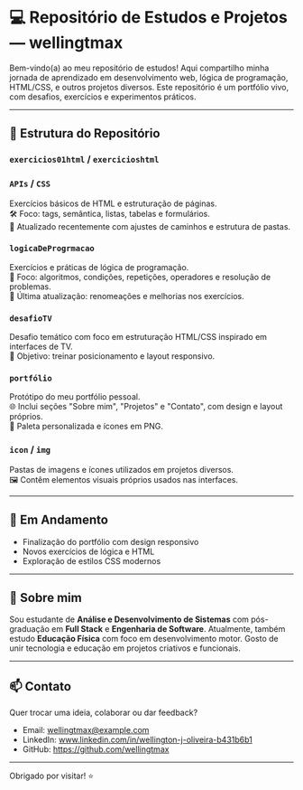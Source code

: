 # 💻 Repositório de Estudos e Projetos — wellingtmax

Bem-vindo(a) ao meu repositório de estudos! Aqui compartilho minha jornada de aprendizado em desenvolvimento web, lógica de programação, HTML/CSS, e outros projetos diversos. Este repositório é um portfólio vivo, com desafios, exercícios e experimentos práticos.

---

## 📁 Estrutura do Repositório

### `exercicios01html` / `exercicioshtml`
### `APIs` / `CSS`
Exercícios básicos de HTML e estruturação de páginas.  
🛠️ Foco: tags, semântica, listas, tabelas e formulários.  
📌 Atualizado recentemente com ajustes de caminhos e estrutura de pastas.

### `logicaDeProgrmacao`  
Exercícios e práticas de lógica de programação.  
🧠 Foco: algoritmos, condições, repetições, operadores e resolução de problemas.  
📌 Última atualização: renomeações e melhorias nos exercícios.

### `desafioTV`  
Desafio temático com foco em estruturação HTML/CSS inspirado em interfaces de TV.  
🎯 Objetivo: treinar posicionamento e layout responsivo.

### `portfólio`  
Protótipo do meu portfólio pessoal.  
🌐 Inclui seções "Sobre mim", "Projetos" e "Contato", com design e layout próprios.  
🎨 Paleta personalizada e ícones em PNG.

### `icon` / `img`  
Pastas de imagens e ícones utilizados em projetos diversos.  
🖼️ Contêm elementos visuais próprios usados nas interfaces.

---

## 🚀 Em Andamento

- Finalização do portfólio com design responsivo
- Novos exercícios de lógica e HTML
- Exploração de estilos CSS modernos

---

## 🧠 Sobre mim

Sou estudante de **Análise e Desenvolvimento de Sistemas** com pós-graduação em **Full Stack** e **Engenharia de Software**. Atualmente, também estudo **Educação Física** com foco em desenvolvimento motor. Gosto de unir tecnologia e educação em projetos criativos e funcionais.

---

## 📫 Contato

Quer trocar uma ideia, colaborar ou dar feedback?

- Email: wellingtmax@example.com
- LinkedIn: www.linkedin.com/in/wellington-j-oliveira-b431b6b1
- GitHub: https://github.com/wellingtmax

---

Obrigado por visitar! ⭐
